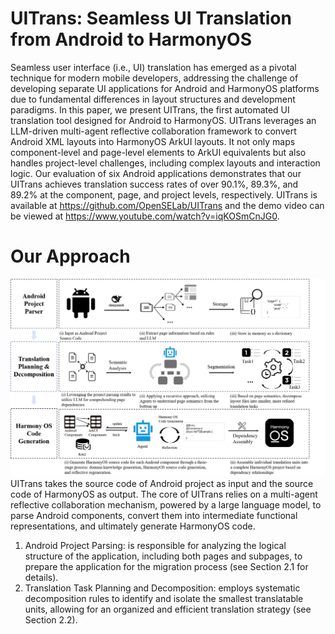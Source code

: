 # UITrans: Seamless UI Translation from Android to HarmonyOS
Seamless user interface (i.e., UI) translation has emerged as a pivotal technique for modern mobile developers, addressing the challenge of developing separate UI applications for Android and HarmonyOS platforms due to fundamental differences in layout structures and development paradigms. In this paper, we present UITrans, the first automated UI translation tool designed for Android to HarmonyOS. UITrans leverages an LLM-driven multi-agent reflective collaboration framework to convert Android XML layouts into HarmonyOS ArkUI layouts. It not only maps component-level and page-level elements to ArkUI equivalents but also handles project-level challenges, including complex layouts and interaction logic. Our evaluation of six Android applications demonstrates that our UITrans achieves translation success rates of over 90.1\%, 89.3\%, and 89.2\% at the component, page, and project levels, respectively. UITrans is available at https://github.com/OpenSELab/UITrans and the demo video can be viewed at https://www.youtube.com/watch?v=iqKOSmCnJG0.

# Our Approach
![overview.png](images/overview.png)
UITrans takes the source code of Android project as input and the source code of HarmonyOS as output. The core of UITrans relies on a multi-agent reflective collaboration mechanism, powered by a large language model, to parse Android components, convert them into intermediate functional representations, and ultimately generate HarmonyOS code.
1. Android Project Parsing: is responsible for analyzing the logical structure of the application, including both pages and subpages, to prepare the application for the migration process (see Section 2.1 for details).
2. Translation Task Planning and Decomposition: employs systematic decomposition rules to identify and isolate the smallest translatable units, allowing for an organized and efficient translation strategy (see Section 2.2).

